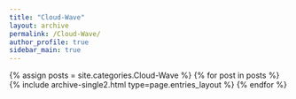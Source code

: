 ```yaml
---
title: "Cloud-Wave"
layout: archive
permalink: /Cloud-Wave/
author_profile: true
sidebar_main: true
---
```

{% assign posts = site.categories.Cloud-Wave %}
{% for post in posts %} {% include archive-single2.html type=page.entries_layout %} {% endfor %}